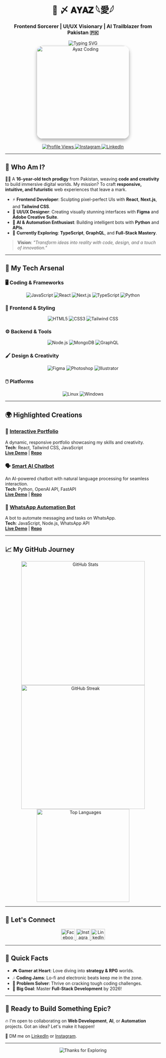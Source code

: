 <div align="center">
  <h1>🌌 〆 𝐀𝐘𝐀𝐙 𓆩愛𓆪</h1>
  <h3>Frontend Sorcerer | UI/UX Visionary | AI Trailblazer from Pakistan 🇵🇰</h3>
  <img src="https://readme-typing-svg.demolab.com?font=Orbitron&weight=700&size=24&duration=3500&pause=800&color=FF6F61&center=true&vCenter=true&width=500&lines=Coding+the+Future;Designing+Seamless+Experiences;Exploring+AI+%26+Automation" alt="Typing SVG" />
</div>

<div align="center">
  <img src="https://files.catbox.moe/12rbsd.jpeg" alt="Ayaz Coding" width="300" style="border-radius: 20px; box-shadow: 0 6px 12px rgba(0, 0, 0, 0.3);" />
</div>

<br>

<div align="center">
  <a href="https://komarev.com/ghpvc/?username=MAESTRO-11&label=Profile%20Views&color=FF6F61&style=flat-square" target="_blank">
    <img src="https://komarev.com/ghpvc/?username=MAESTRO-11&label=Profile%20Views&color=FF6F61&style=flat-square" alt="Profile Views" />
  </a>
  <a href="https://instagram.com/ayazaliofc" target="_blank">
    <img src="https://img.shields.io/badge/Instagram-%40ayazaliofc-E4405F?style=flat-square&logo=instagram&logoColor=white" alt="Instagram" />
  </a>
  <a href="https://www.linkedin.com/in/ayaz-alee-682a82324" target="_blank">
    <img src="https://img.shields.io/badge/LinkedIn-Ayaz_Alee-0A66C2?style=flat-square&logo=linkedin&logoColor=white" alt="LinkedIn" />
  </a>
</div>

---

## 🌠 Who Am I?

👨‍🚀 A **16-year-old tech prodigy** from Pakistan, weaving **code and creativity** to build immersive digital worlds. My mission? To craft **responsive, intuitive, and futuristic** web experiences that leave a mark.

- ⚡ **Frontend Developer**: Sculpting pixel-perfect UIs with **React**, **Next.js**, and **Tailwind CSS**.  
- 🎨 **UI/UX Designer**: Creating visually stunning interfaces with **Figma** and **Adobe Creative Suite**.  
- 🤖 **AI & Automation Enthusiast**: Building intelligent bots with **Python** and **APIs**.  
- 🌱 **Currently Exploring**: **TypeScript**, **GraphQL**, and **Full-Stack Mastery**.  

> **Vision**: _"Transform ideas into reality with code, design, and a touch of innovation."_

---

## 🧰 My Tech Arsenal

### 🖥️ Coding & Frameworks
<p align="center">
  <img src="https://img.shields.io/badge/JavaScript-F7DF1E?style=flat-square&logo=javascript&logoColor=black" alt="JavaScript" />
  <img src="https://img.shields.io/badge/React-61DAFB?style=flat-square&logo=react&logoColor=black" alt="React" />
  <img src="https://img.shields.io/badge/Next.js-000000?style=flat-square&logo=nextdotjs&logoColor=white" alt="Next.js" />
  <img src="https://img.shields.io/badge/TypeScript-3178C6?style=flat-square&logo=typescript&logoColor=white" alt="TypeScript" />
  <img src="https://img.shields.io/badge/Python-3776AB?style=flat-square&logo=python&logoColor=white" alt="Python" />
</p>

### 🎨 Frontend & Styling
<p align="center">
  <img src="https://img.shields.io/badge/HTML5-E34F26?style=flat-square&logo=html5&logoColor=white" alt="HTML5" />
  <img src="https://img.shields.io/badge/CSS3-1572B6?style=flat-square&logo=css3&logoColor=white" alt="CSS3" />
  <img src="https://img.shields.io/badge/Tailwind_CSS-06B6D4?style=flat-square&logo=tailwind-css&logoColor=white" alt="Tailwind CSS" />
</p>

### ⚙️ Backend & Tools
<p align="center">
  <img src="https://img.shields.io/badge/Node.js-339933?style=flat-square&logo=nodedotjs&logoColor=white" alt="Node.js" />
  <img src="https://img.shields.io/badge/MongoDB-47A248?style=flat-square&logo=mongodb&logoColor=white" alt="MongoDB" />
  <img src="https://img.shields.io/badge/GraphQL-E10098?style=flat-square&logo=graphql&logoColor=white" alt="GraphQL" />
</p>

### 🖌️ Design & Creativity
<p align="center">
  <img src="https://img.shields.io/badge/Figma-F24E1E?style=flat-square&logo=figma&logoColor=white" alt="Figma" />
  <img src="https://img.shields.io/badge/Photoshop-31A8FF?style=flat-square&logo=adobephotoshop&logoColor=white" alt="Photoshop" />
  <img src="https://img.shields.io/badge/Illustrator-FF9A00?style=flat-square&logo=adobeillustrator&logoColor=white" alt="Illustrator" />
</p>

### 🖱️ Platforms
<p align="center">
  <img src="https://img.shields.io/badge/Linux-FCC624?style=flat-square&logo=linux&logoColor=black" alt="Linux" />
  <img src="https://img.shields.io/badge/Windows-0078D6?style=flat-square&logo=windows&logoColor=white" alt="Windows" />
</p>

---

## 🌍 Highlighted Creations

### 🌟 [Interactive Portfolio](https://github.com/MAESTRO-11/portfolio)
A dynamic, responsive portfolio showcasing my skills and creativity.  
**Tech**: React, Tailwind CSS, JavaScript  
**[Live Demo](#)** | **[Repo](#)**

### 🗣️ [Smart AI Chatbot](https://github.com/MAESTRO-11/ai-chatbot)
An AI-powered chatbot with natural language processing for seamless interaction.  
**Tech**: Python, OpenAI API, FastAPI  
**[Live Demo](#)** | **[Repo](#)**

### 📲 [WhatsApp Automation Bot](https://github.com/MAESTRO-11/whatsapp-bot)
A bot to automate messaging and tasks on WhatsApp.  
**Tech**: JavaScript, Node.js, WhatsApp API  
**[Live Demo](#)** | **[Repo](#)**

---

## 📈 My GitHub Journey

<div align="center">
  <img src="https://github-readme-stats.vercel.app/api?username=MAESTRO-11&show_icons=true&theme=dracula&hide_border=true" alt="GitHub Stats" width="400" />
  <img src="https://github-readme-streak-stats.herokuapp.com/?user=MAESTRO-11&theme=dracula&hide_border=true" alt="GitHub Streak" width="400" />
</div>

<div align="center">
  <img src="https://github-readme-stats.vercel.app/api/top-langs/?username=MAESTRO-11&layout=compact&theme=dracula&hide_border=true" alt="Top Languages" width="300" />
</div>

---

## 🔗 Let's Connect

<div align="center">
  <a href="https://www.facebook.com/share/16fLCRGPE8/" target="_blank">
    <img src="https://raw.githubusercontent.com/rahuldkjain/github-profile-readme-generator/master/src/images/icons/Social/facebook.svg" alt="Facebook" height="35" width="45" />
  </a>
  <a href="https://instagram.com/ayazaliofc" target="_blank">
    <img src="https://raw.githubusercontent.com/rahuldkjain/github-profile-readme-generator/master/src/images/icons/Social/instagram Svg" alt="Instagram" height="35" width="45" />
  </a>
  <a href="https://www.linkedin.com/in/ayaz-alee-682a82324" target="_blank">
    <img src="https://raw.githubusercontent.com/rahuldkjain/github-profile-readme-generator/master/src/images/icons/Social/linked-in-alt.svg" alt="LinkedIn" height="35" width="45" />
  </a>
</div>

---

## 🎉 Quick Facts
- 🎮 **Gamer at Heart**: Love diving into **strategy & RPG** worlds.  
- 🎶 **Coding Jams**: Lo-fi and electronic beats keep me in the zone.  
- 🧩 **Problem Solver**: Thrive on cracking tough coding challenges.  
- 🚀 **Big Goal**: Master **Full-Stack Development** by 2026!

---

## 💬 Ready to Build Something Epic?

🔥 I'm open to collaborating on **Web Development**, **AI**, or **Automation** projects. Got an idea? Let's make it happen!  

📧 DM me on [LinkedIn](https://www.linkedin.com/in/ayaz-alee-682a82324) or [Instagram](https://instagram.com/ayazaliofc).

---

<div align="center">
  <img src="https://img.shields.io/badge/Thanks%20for%20Exploring-🚀-FF6F61?style=flat-square" alt="Thanks for Exploring" />
</div>
